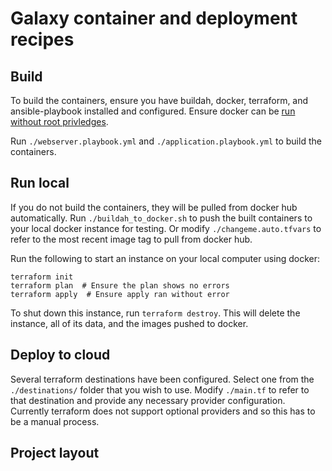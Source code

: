 # Galaxy container and deployment recipes

## Build

To build the containers, ensure you have buildah, docker, terraform, and ansible-playbook installed and configured.
Ensure docker can be [run without root privledges](https://docs.docker.com/engine/install/linux-postinstall/).

Run `./webserver.playbook.yml` and `./application.playbook.yml` to build the containers.

## Run local
If you do not build the containers, they will be pulled from docker hub automatically.
Run `./buildah_to_docker.sh` to push the built containers to your local docker instance for testing.
Or modify `./changeme.auto.tfvars` to refer to the most recent image tag to pull from docker hub.

Run the following to start an instance on your local computer using docker:
```shell script
terraform init
terraform plan  # Ensure the plan shows no errors
terraform apply  # Ensure apply ran without error
```

To shut down this instance, run `terraform destroy`. This will delete the instance, all of its data, and the images
pushed to docker.

## Deploy to cloud
Several terraform destinations have been configured. Select one from the `./destinations/` folder that you wish to use.
Modify `./main.tf` to refer to that destination and provide any necessary provider configuration.
Currently terraform does not support optional providers and so this has to be a manual process.

## Project layout
